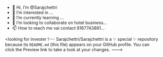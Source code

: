 - 👋 Hi, I’m @Sarajchettri
- 👀 I’m interested in ...
- 🌱 I’m currently learning ...
- 💞️ I’m looking to collaborate on hotel business...
- 📫 How to reach me  vai contact 8167743861...

<looking for invester
!---
Sarajchettri/Sarajchettri is a ✨ special ✨ repository because its `README.md` (this file) appears on your GitHub profile.
You can click the Preview link to take a look at your changes.
--->
